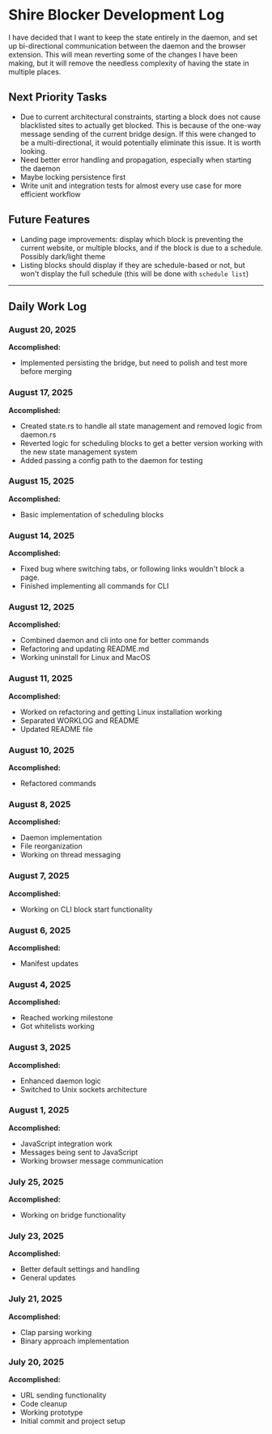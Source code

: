 # Shire Blocker Development Log

I have decided that I want to keep the state entirely in the daemon, and set up
bi-directional communication between the daemon and the browser extension. This
will mean reverting some of the changes I have been making, but it will remove
the needless complexity of having the state in multiple places.

## Next Priority Tasks
- Due to current architectural constraints, starting a block does not cause blacklisted sites to actually get blocked. This is because of the one-way message sending of the current bridge design. If this were changed to be a multi-directional, it would potentially eliminate this issue. It is worth looking.
- Need better error handling and propagation, especially when starting the daemon
- Maybe locking persistence first
- Write unit and integration tests for almost every use case for more efficient workflow

## Future Features
- Landing page improvements: display which block is preventing the current website, or multiple blocks, and if the block is due to a schedule. Possibly dark/light theme
- Listing blocks should display if they are schedule-based or not, but won't display the full schedule (this will be done with `schedule list`)

---

## Daily Work Log

### August 20, 2025
**Accomplished:**
- Implemented persisting the bridge, but need to polish and test more before merging

### August 17, 2025
**Accomplished:**
- Created state.rs to handle all state management and removed logic from daemon.rs
- Reverted logic for scheduling blocks to get a better version working with the new state management system
- Added passing a config path to the daemon for testing

### August 15, 2025
**Accomplished:**
- Basic implementation of scheduling blocks

### August 14, 2025
**Accomplished:**
- Fixed bug where switching tabs, or following links wouldn't block a page.
- Finished implementing all commands for CLI

### August 12, 2025
**Accomplished:**
- Combined daemon and cli into one for better commands 
- Refactoring and updating README.md 
- Working uninstall for Linux and MacOS

### August 11, 2025
**Accomplished:**
- Worked on refactoring and getting Linux installation working
- Separated WORKLOG and README
- Updated README file

### August 10, 2025
**Accomplished:**
- Refactored commands 

### August 8, 2025
**Accomplished:**
- Daemon implementation 
- File reorganization 
- Working on thread messaging 

### August 7, 2025
**Accomplished:**
- Working on CLI block start functionality 

### August 6, 2025
**Accomplished:**
- Manifest updates 

### August 4, 2025
**Accomplished:**
- Reached working milestone 
- Got whitelists working 

### August 3, 2025
**Accomplished:**
- Enhanced daemon logic 
- Switched to Unix sockets architecture 

### August 1, 2025
**Accomplished:**
- JavaScript integration work 
- Messages being sent to JavaScript 
- Working browser message communication 

### July 25, 2025
**Accomplished:**
- Working on bridge functionality 

### July 23, 2025
**Accomplished:**
- Better default settings and handling 
- General updates 

### July 21, 2025
**Accomplished:**
- Clap parsing working 
- Binary approach implementation 

### July 20, 2025
**Accomplished:**
- URL sending functionality 
- Code cleanup 
- Working prototype 
- Initial commit and project setup 
